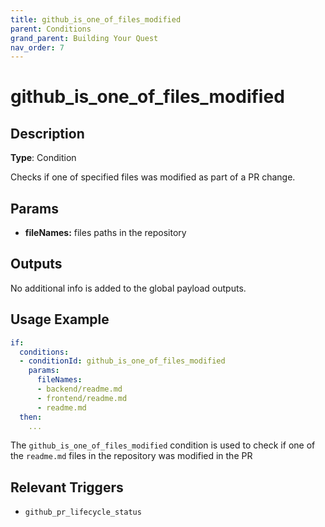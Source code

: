 ```yaml
---
title: github_is_one_of_files_modified
parent: Conditions
grand_parent: Building Your Quest
nav_order: 7
---
```


# github_is_one_of_files_modified

## Description

**Type**: Condition

Checks if one of specified files was modified as part of a PR change.

## Params

- **fileNames:** files paths in the repository

## Outputs

No additional info is added to the global payload outputs.

## Usage Example

```yaml
if:
  conditions:
  - conditionId: github_is_one_of_files_modified
    params:
      fileNames:
      - backend/readme.md
      - frontend/readme.md
      - readme.md
  then:
    ...
```

The `github_is_one_of_files_modified` condition is used to check if one of the `readme.md` files in the repository was modified in the PR

## Relevant Triggers

- `github_pr_lifecycle_status`